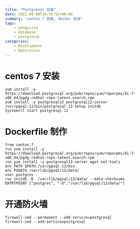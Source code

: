 ```yaml
---
title: "Postgresql 安装"
date: 2021-09-08T16:55:52+08:00
summary: "centos 7 安装, docker 安装"
tags:
    - wangyijie
    - database
    - postgresql
categories:
    - Development
    - Opetration
---
```


# centos 7 安装
    yum install -y https://download.postgresql.org/pub/repos/yum/reporpms/EL-7-x86_64/pgdg-redhat-repo-latest.noarch.rpm
    yum install -y postgresql12 postgresql12-server
    /usr/pgsql-12/bin/postgresql-12-setup initdb 
    Systemctl start postgresql-12

# Dockerfile 制作
    from centos:7
    run yum install -y https://download.postgresql.org/pub/repos/yum/reporpms/EL-7-x86_64/pgdg-redhat-repo-latest.noarch.rpm
    run yum install -y postgresql13-server wget net-tools
    env PATH $PATH:/usr/pgsql-13/bin
    env PGDATA /var/lib/pgsql/13/data/
    user postgres
    run initdb -D  /var/lib/pgsql/13/data/ --data-checksums
    ENTRYPOINT ["postgres", "-D","/var/lib/pgsql/13/data/"]

# 开通防火墙
    firewall-cmd --permanent --add-service=postgresql
    firewall-cmd --add-service=postgresql